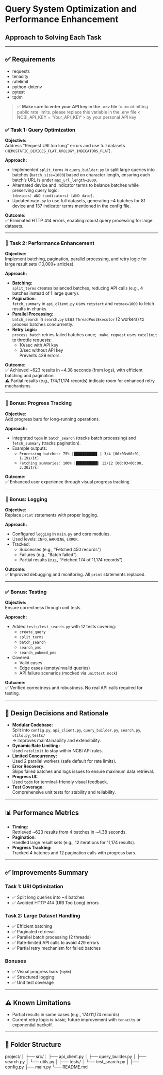# Query System Optimization and Performance Enhancement

## Approach to Solving Each Task

---
## ✅ Requirements
- requests
- tenacity
- ratelimit
- python-dotenv
- pytest
- tqdm
> ✅ **Make sure to enter your API key in the `.env` file** to avoid hitting public rate limits.
please replace this variable in the .env file < NCBI_API_KEY = 'Your_API_KEY'> by your personal API key 

### ✅ Task 1: Query Optimization

**Objective:**  
Address "Request URI too long" errors and use full datasets (`HEMOSTATIC_DEVICES_FLAT`, `UROLOGY_INDICATORS_FLAT`).

**Approach:**

- Implemented `split_terms` in `query_builder.py` to split large queries into batches (`batch_size=1000`) based on character length, ensuring each batch’s URL is under `max_url_length=2000`.
- Alternated device and indicator terms to balance batches while preserving query logic:  
  `(devices) AND (indicators) [AND date]`.
- Updated `main.py` to use full datasets, generating ~4 batches for 81 device and 137 indicator terms mentioned in the config file.

**Outcome:**  
✅ Eliminated HTTP 414 errors, enabling robust query processing for large datasets.

---

### 🚀 Task 2: Performance Enhancement

**Objective:**  
Implement batching, pagination, parallel processing, and retry logic for large result sets (10,000+ articles).

**Approach:**

- **Batching:**  
  `split_terms` creates balanced batches, reducing API calls (e.g., 4 batches instead of 1 large query).
- **Pagination:**  
  `fetch_summary` in `api_client.py` uses `retstart` and `retmax=1000` to fetch results in chunks.
- **Parallel Processing:**  
  `batch_search` in `search.py` uses `ThreadPoolExecutor` (2 workers) to process batches concurrently.
- **Retry Logic:**  
  `process_batch` retries failed batches once; `_make_request` uses `ratelimit` to throttle requests:  
  - 10/sec with API key  
  - 3/sec without API key  
  Prevents 429 errors.

**Outcome:**  
✅ Achieved ~623 results in ~4.38 seconds (from logs), with efficient batching and pagination.  
⚠️ Partial results (e.g., 174/11,174 records) indicate room for enhanced retry mechanisms.

---

### 🎁 Bonus: Progress Tracking

**Objective:**  
Add progress bars for long-running operations.

**Approach:**

- Integrated `tqdm` in `batch_search` (tracks batch processing) and `fetch_summary` (tracks pagination).
- Example outputs:
  - `Processing batches: 75% |██████████▊ | 3/4 [00:03<00:01, 1.19s/it]`
  - `Fetching summaries: 100% |██████████| 12/12 [00:03<00:00, 3.30it/s]`

**Outcome:**  
✅ Enhanced user experience through visual progress tracking.

---

### 🧾 Bonus: Logging

**Objective:**  
Replace `print` statements with proper logging.

**Approach:**

- Configured `logging` in `main.py` and core modules.
- Used levels: `INFO`, `WARNING`, `ERROR`.
- Tracked:
  - Successes (e.g., “Fetched 450 records”)
  - Failures (e.g., “Batch failed”)
  - Partial results (e.g., “Fetched 174 of 11,174 records”)

**Outcome:**  
✅ Improved debugging and monitoring. All `print` statements replaced.

---

### ✅ Bonus: Testing

**Objective:**  
Ensure correctness through unit tests.

**Approach:**

- Added `tests/test_search.py` with 12 tests covering:
  - `create_query`
  - `split_terms`
  - `batch_search`
  - `search_pmc`
  - `search_pubmed_pmc`
- Covered:
  - Valid cases
  - Edge cases (empty/invalid queries)
  - API failure scenarios (mocked via `unittest.mock`)

**Outcome:**  
✅ Verified correctness and robustness. No real API calls required for testing.

---

## 🔧 Design Decisions and Rationale

- **Modular Codebase:**  
  Split into `config.py`, `api_client.py`, `query_builder.py`, `search.py`, `utils.py`, `tests/`  
  → Improves maintainability and extensibility.
- **Dynamic Rate Limiting:**  
  Used `ratelimit` to stay within NCBI API rules.
- **Limited Concurrency:**  
  Used 2 parallel workers (safe default for rate limits).
- **Error Recovery:**  
  Skips failed batches and logs issues to ensure maximum data retrieval.
- **Progress UI:**  
  Used `tqdm` for terminal-friendly visual feedback.
- **Test Coverage:**  
  Comprehensive unit tests for stability and reliability.

---

## 📊 Performance Metrics

- **Timing:**  
  Retrieved ~623 results from 4 batches in ~4.38 seconds.
- **Pagination:**  
  Handled large result sets (e.g., 12 iterations for 11,174 results).
- **Progress Tracking:**  
  Tracked 4 batches and 12 pagination calls with progress bars.

---

## ✅ Improvements Summary

### Task 1: URI Optimization
- ✅ Split long queries into ~4 batches
- ✅ Avoided HTTP 414 (URI Too Long) errors

### Task 2: Large Dataset Handling
- ✅ Efficient batching
- ✅ Paginated retrieval
- ✅ Parallel batch processing (2 threads)
- ✅ Rate-limited API calls to avoid 429 errors
- ✅ Partial retry mechanism for failed batches

### Bonuses
- ✅ Visual progress bars (`tqdm`)
- ✅ Structured logging
- ✅ Unit test coverage

---

## ⚠️ Known Limitations

- Partial results in some cases (e.g., 174/11,174 records)
- Current retry logic is basic; future improvement with `tenacity` or exponential backoff.

---

## 📂 Folder Structure

project/
│
├── src/
│ ├── api_client.py
│ ├── query_builder.py
│ ├── search.py
│ └── utils.py
│
├── tests/
│ └── test_search.py
│
├── config.py
├── main.py
└── README.md
